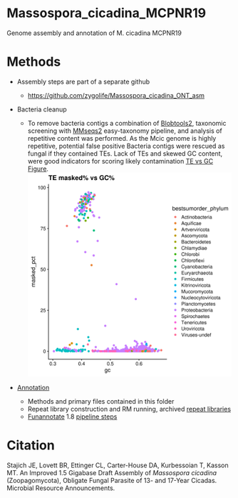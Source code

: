 # Massospora_cicadina_MCPNR19
Genome assembly and annotation of M. cicadina MCPNR19

# Methods
* Assembly steps are part of a separate github
  * https://github.com/zygolife/Massospora_cicadina_ONT_asm
* Bacteria cleanup
  * To remove bacteria contigs a combination of [Blobtools2](https://blobtoolkit.genomehubs.org/blobtools2/), taxonomic screening with [MMseqs2](https://github.com/soedinglab/MMseqs2) easy-taxonomy pipeline, and analysis of repetitive content was performed. As the Mcic genome is highly repetitive, potential false positive Bacteria contigs were rescued as fungal if they contained TEs. Lack of TEs and skewed GC content, were good indicators for scoring likely contamination [TE vs GC Figure](/bacteria_cleaning/blobs_2/TEcontent_vs_gc.pdf). ![TE vs GC Figure](/bacteria_cleaning/blobs_2/TEcontent_vs_gc.png)

* [Annotation](/Annotation)
  * Methods and primary files contained in this folder
  * Repeat library construction and RM running, archived [repeat libraries](Annotation/repeat_library)
  * [Funannotate](https://github.com/nextgenusfs/funannotate/) 1.8 [pipeline steps](Annotation/pipeline)

# Citation
Stajich JE, Lovett BR, Ettinger CL, Carter-House DA, Kurbessoian T, Kasson MT. An Improved 1.5 Gigabase Draft Assembly of _Massospora cicadina_ (Zoopagomycota), Obligate Fungal Parasite of 13- and 17-Year Cicadas. Microbial Resource Announcements.
